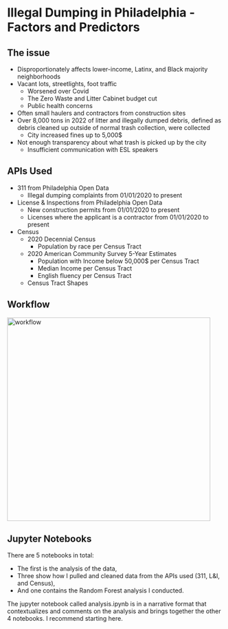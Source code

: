 # Illegal Dumping in Philadelphia - Factors and Predictors

## The issue
- Disproportionately affects lower-income, Latinx, and Black majority neighborhoods
- Vacant lots, streetlights, foot traffic
  - Worsened over Covid
  - The Zero Waste and Litter Cabinet budget cut
  - Public health concerns
- Often small haulers and contractors from construction sites
- Over 8,000 tons in 2022 of litter and illegally dumped debris, defined as debris cleaned up outside of normal trash collection, were collected
  - City increased fines up to 5,000$
- Not enough transparency about what trash is picked up by the city
  - Insufficient communication with ESL speakers

## APIs Used
- 311 from Philadelphia Open Data
  - Illegal dumping complaints from 01/01/2020 to present
- License & Inspections from Philadelphia Open Data
  - New construction permits from 01/01/2020 to present
  - Licenses where the applicant is a contractor from 01/01/2020 to present
- Census
  - 2020 Decennial Census
    - Population by race per Census Tract
  - 2020 American Community Survey 5-Year Estimates
    - Population with Income below 50,000$ per Census Tract
    - Median Income per Census Tract
    - English fluency per Census Tract
  - Census Tract Shapes

## Workflow
<img width="473" alt="workflow" src="https://github.com/claire-crg/illegal_dumping_phl/assets/82127458/f2a344ab-57b2-40ae-b5fd-0ccdcd5952c4">

## Jupyter Notebooks

There are 5 notebooks in total:
  - The first is the analysis of the data,
  - Three show how I pulled and cleaned data from the APIs used (311, L&I, and Census),
  - And one contains the Random Forest analysis I conducted.

The jupyter notebook called analysis.ipynb is in a narrative format that contextualizes and comments on the analysis and brings together the other 4 notebooks. I recommend starting here.
